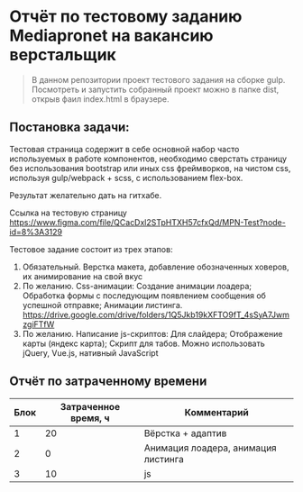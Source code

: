 # Отчёт по тестовому заданию Mediapronet на вакансию верстальщик

>В данном репозитории проект тестового задания на сборке gulp. Посмотреть и запустить собранный проект можно в папке dist, открыв фаил index.html в браузере.

##  Постановка задачи:
Тестовая страница содержит в себе основной набор часто используемых в работе компонентов,
необходимо сверстать страницу без использования bootstrap или иных css фреймворков, на чистом css, используя gulp/webpack + scss, с использованием flex-box.

Результат желательно дать на гитхабе.

Ссылка на тестовую страницу https://www.figma.com/file/QCacDxl2STpHTXH57cfxQd/MPN-Test?node-id=8%3A3129

Тестовое задание состоит из трех этапов:
1. Обязательный. Верстка макета, добавление обозначенных ховеров, их анимирование на свой вкус
2. По желанию. Css-анимации:
	Создание анимации лоадера;
	Обработка формы с последующим появлением сообщения об успешной отправке;
	Анимации листинга.
https://drive.google.com/drive/folders/1Q5Jkb19kXFTO9fT_4sSyA7JwmzgiFTfW
3. По желанию. Написание js-скриптов:
	Для слайдера;
	Отображение карты (яндекс карта);
	Скрипт для табов.
Можно использовать jQuery, Vue.js, нативный JavaScript

## Отчёт по затраченному времени

| Блок | Затраченное время, ч | Комментарий |
| ------ | ------ | ------ |
| 1 | 20 | Вёрстка + адаптив |
| 2 | 0 | Анимация лоадера, анимация листинга |
| 3 | 10 | js |

